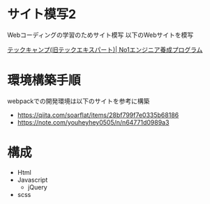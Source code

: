# サイト模写2
Webコーディングの学習のためサイト模写
以下のWebサイトを模写

[テックキャンプ(旧テックエキスパート)\| No1エンジニア養成プログラム](https://tech-camp.in/expert/v2?utm_source=moshimo&utm_medium=affiliate&utm_campaign=moshimo_exp_top&argument=PZfPEMQq&dmai=a5c0a2661466af&cid=cge2s385uepn&p=5bc9903cd8acb)

# 環境構築手順
webpackでの開発環境は以下のサイトを参考に構築
- https://qiita.com/soarflat/items/28bf799f7e0335b68186
- https://note.com/youheyhey0505/n/n64771d0989a3

# 構成
- Html
- Javascript
	-  jQuery
- scss